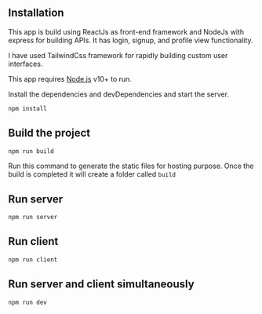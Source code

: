 ## Installation

This app is build using ReactJs as front-end framework and NodeJs with express for building APIs. It has login, signup, and profile view functionality.

I have used TailwindCss framework for rapidly building custom user interfaces.

This app requires [Node.js](https://nodejs.org/) v10+ to run.

Install the dependencies and devDependencies and start the server.

```sh
npm install
```
## Build the project

```sh
npm run build
```
Run this command to generate the static files for hosting purpose. Once the build is completed it will create a folder called ```build```

## Run server
```sh
npm run server
```

## Run client
```sh
npm run client
```

## Run server and client simultaneously
```sh
npm run dev
```
